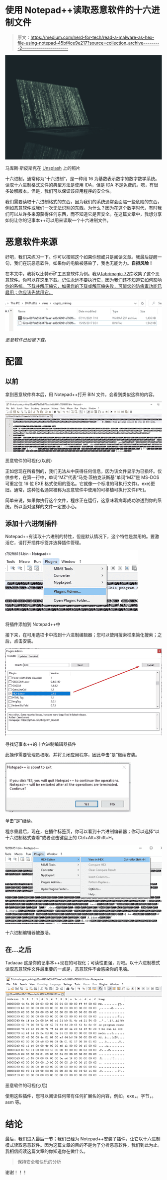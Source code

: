 # 使用 Notepad++读取恶意软件的十六进制文件

> 原文：<https://medium.com/nerd-for-tech/read-a-malware-as-hex-file-using-notepad-45bf4ce9e217?source=collection_archive---------2----------------------->

![](img/8e9973bede3976d6176ad82132d22a23.png)

马库斯·斯皮斯克在 [Unsplash](https://unsplash.com/s/photos/malware?utm_source=unsplash&utm_medium=referral&utm_content=creditCopyText) 上的照片

十六进制，通常称为“十六进制”，是一种用 16 为基数表示数字的数字数学系统。读取十六进制格式文件的典型方法是使用 IDA，但是 IDA 不是免费的。嗯，有很多破解版本。但是，我们可以保证该应用程序的安全性。

我们需要读取十六进制格式的东西，因为我们的系统通常会面临一些危险的东西，例如恶意软件或我们一次无法识别的东西。为什么？因为在这个数字时代，有时我们可以从许多来源获得任何东西，而不知道它是否安全。在这篇文章中，我想分享如何让你的记事本++可以用来读取一个十六进制文件。

# **恶意软件来源**

好吧，我们来练习一下。你可以按照这个如果你想或只是阅读文章。我最后提醒一句，我们在玩恶意软件，如果你的电脑被感染了，我也无能为力。**自担风险！**

在本文中，我将以比特币矿工恶意软件为例。我从[fabrimagic 72](https://github.com/fabrimagic72/malware-samples)库收集了这个恶意软件。你可以在这里下载[。记住永远不要执行它，因为我们还不知道它如何影响你的系统。下载并解压缩它，如果您的下载或解压缩失败，可能您的防病毒功能已启用；你应该先禁用它。](https://github.com/fabrimagic72/malware-samples/tree/master/Bitcoin%20miners)

![](img/80e903e7cad2013994ac6ccc0267141b.png)

*恶意软件已经被下载。*

# 配置

## 以前

拿到恶意软件样本后，用 Notepad++打开 BIN 文件，会看到类似这样的内容。

![](img/dd7ab98ed26bd8d0dfa7328110d2f017.png)

恶意软件的可视化(以前)

正如您现在所看到的，我们无法从中获得任何信息，因为该文件显示为已损坏。仅供参考，在第一行中，单词“MZ”代表“马克·茨柏克沃斯基”单词“MZ”是 MS-DOS 可重定位 16 位 EXE 格式使用的签名。它就像一个标准的可执行文件(。exe)更旧。通常，这种签名通常被称为恶意软件中使用的可移植可执行文件(PE)。

简单来说，如果你执行这个文件，程序正在运行，这意味着病毒成功渗透到你的系统。所以面对这样的文件一定要小心。

## 添加十六进制插件

Notepad++有读取十六进制的特性，但是默认情况下，这个特性是禁用的。要激活它，请打开插件标签并选择插件管理。

![](img/c7859bf9f8653b8568e31457234ca92b.png)

将插件添加到 Notepad++中

接下来，在可用选项卡中找到十六进制编辑器；您可以使用搜索栏来简化搜索；之后，点击安装。

![](img/2e506232c95911f05debdcdd449d335b.png)

寻找记事本++的十六进制编辑器插件

此操作需要管理员权限，并将关闭应用程序，因此单击“是”继续安装。

![](img/2c438871c6b5d20d1120564675cf94fe.png)

单击“是”继续。

程序重启后，现在，在插件标签页，你可以看到十六进制编辑器；你可以选择“以十六进制格式查看”或者点击键盘上的 Ctrl+Alt+Shift+H。

![](img/6f414ba82b81c5cbc9bd0220e54334a8.png)

十六进制编辑器被激活。

## 在...之后

Tadaaaa 这是你的记事本++现在的可视化；可读性更强，对吧。以十六进制模式读取恶意软件文件最重要的一点是，恶意软件不会感染你的电脑。

![](img/af8ba09dcd81b0a2474db25a464c77a9.png)

恶意软件的可视化(后)

使用这些插件，您可以阅读任何带有任何扩展名的内容，例如。exe，。字节，。asm 等。

# 结论

最后，我们进入最后一节；我们已经为 Notepad++安装了插件，让它以十六进制模式读取恶意软件。因为这篇文章的目的不是为了分析恶意软件，我们到此为止。我相信阅读这篇文章的你知道你在做什么。

> 保持安全和快乐的分析

谢谢！！！